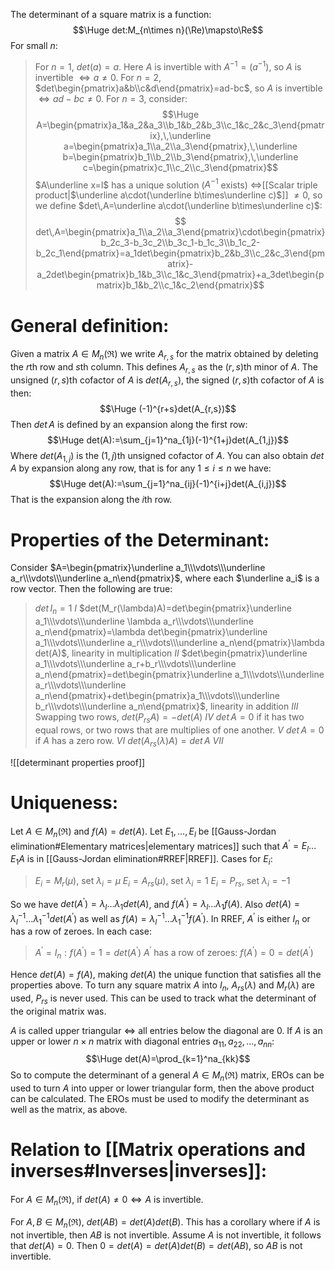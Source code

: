 
The determinant of a square matrix is a function:
$$\Huge det:M_{n\times n}(\Re)\mapsto\Re$$
For small $n$:
>For $n=1$, $det(a)=a$. Here $A$ is invertible with $A^{-1}=(a^{-1})$, so $A$ is invertible $\iff a\neq 0$.
>For $n=2$, $det\begin{pmatrix}a&b\\c&d\end{pmatrix}=ad-bc$, so $A$ is invertible $\iff ad-bc\neq 0$.
>For $n=3$, consider:$$\Huge A=\begin{pmatrix}a_1&a_2&a_3\\b_1&b_2&b_3\\c_1&c_2&c_3\end{pmatrix},\,\underline a=\begin{pmatrix}a_1\\a_2\\a_3\end{pmatrix},\,\underline b=\begin{pmatrix}b_1\\b_2\\b_3\end{pmatrix},\,\underline c=\begin{pmatrix}c_1\\c_2\\c_3\end{pmatrix}$$
>$A\underline x=l$ has a unique solution ($A^{-1}$ exists) $\iff$[[Scalar triple product|$\underline a\cdot(\underline b\times\underline c)$]] $\neq 0$, so we define $det\,A=\underline a\cdot(\underline b\times\underline c)$:$$ det\,A=\begin{pmatrix}a_1\\a_2\\a_3\end{pmatrix}\cdot\begin{pmatrix}b_2c_3-b_3c_2\\b_3c_1-b_1c_3\\b_1c_2-b_2c_1\end{pmatrix}=a_1det\begin{pmatrix}b_2&b_3\\c_2&c_3\end{pmatrix}-a_2det\begin{pmatrix}b_1&b_3\\c_1&c_3\end{pmatrix}+a_3det\begin{pmatrix}b_1&b_2\\c_1&c_2\end{pmatrix}$$
>

# General definition:

Given a matrix $A\in M_{n}(\Re)$ we write $A_{r,s}$ for the matrix obtained by deleting the $r$th row and $s$th column. This defines $A_{r,s}$ as the $(r,s)$th minor of $A$. The unsigned $(r,s)$th cofactor of $A$ is $det(A_{r,s})$, the signed $(r,s)$th cofactor of $A$ is then:
$$\Huge (-1)^{r+s}det(A_{r,s})$$
Then $det\,A$ is defined by an expansion along the first row:$$\Huge det(A):=\sum_{j=1}^na_{1j}(-1)^{1+j}det(A_{1,j})$$
Where $det(A_{1,j})$ is the $(1,j)$th unsigned cofactor of $A$. You can also obtain $det\,A$ by expansion along any row, that is for any $1\leq i\leq n$ we have:
$$\Huge det(A):=\sum_{j=1}^na_{ij}(-1)^{i+j}det(A_{i,j})$$
That is the expansion along the $i$th row.

# Properties of the Determinant:

Consider $A=\begin{pmatrix}\underline a_1\\\vdots\\\underline a_r\\\vdots\\\underline a_n\end{pmatrix}$, where each $\underline a_i$ is a row vector. Then the following are true:
> $det\,I_n=1$ $I$
> $det(M_r(\lambda)A)=det\begin{pmatrix}\underline a_1\\\vdots\\\underline \lambda a_r\\\vdots\\\underline a_n\end{pmatrix}=\lambda det\begin{pmatrix}\underline a_1\\\vdots\\\underline a_r\\\vdots\\\underline a_n\end{pmatrix}\lambda det(A)$, linearity in multiplication $II$
> $det\begin{pmatrix}\underline a_1\\\vdots\\\underline a_r+b_r\\\vdots\\\underline a_n\end{pmatrix}=det\begin{pmatrix}\underline a_1\\\vdots\\\underline a_r\\\vdots\\\underline a_n\end{pmatrix}+det\begin{pmatrix}a_1\\\vdots\\\underline b_r\\\vdots\\\underline a_n\end{pmatrix}$, linearity in addition $III$
> Swapping two rows, $det(P_{rs}A)=-det(A)$ $IV$
> $det\,A=0$ if it has two equal rows, or two rows that are multiplies of one another. $V$
> $det\,A=0$ if $A$ has a zero row. $VI$
> $det(A_{rs}(\lambda)A)=det\,A$ $VII$

![[determinant properties proof]]

# Uniqueness:

Let $A\in M_n(\Re)$ and $f(A)=det(A)$. Let $E_1,\dots,E_l$ be [[Gauss-Jordan elimination#Elementary matrices|elementary matrices]] such that $A^\prime=E_l\dots E_1A$ is in [[Gauss-Jordan elimination#RREF|RREF]]. Cases for $E_i$:
> $E_i=M_r(\mu)$, set $\lambda_i=\mu$
> $E_i=A_{rs}(\mu)$, set $\lambda_i=1$
> $E_i=P_{rs}$, set $\lambda_i=-1$

So we have $det(A^\prime)=\lambda_l\dots\lambda_1det(A)$, and $f(A^\prime)=\lambda_l\dots\lambda_1f(A)$. Also $det(A)=\lambda_l^{-1}\dots\lambda_1^{-1}det(A^\prime)$ as well as $f(A)=\lambda_l^{-1}\dots\lambda_1^{-1}f(A^\prime)$. In RREF, $A^\prime$ is either $I_n$ or has a row of zeroes. In each case:
>$A^\prime=I_n:f(A^\prime)=1=det(A^\prime)$
>$A^\prime$ has a row of zeroes: $f(A^\prime)=0=det(A^\prime)$

Hence $det(A)=f(A)$, making $det(A)$ the unique function that satisfies all the properties above. To turn any square matrix $A$ into $I_n$, $A_{rs}(\lambda)$ and $M_r(\lambda)$ are used, $P_{rs}$ is never used. This can be used to track what the determinant of the original matrix was.

$A$ is called upper triangular $\iff$ all entries below the diagonal are $0$. If $A$ is an upper or lower $n\times n$ matrix with diagonal entries $a_{11},a_{22},\dots,a_{nn}$:$$\Huge det(A)=\prod_{k=1}^na_{kk}$$
So to compute the determinant of a general $A\in M_n(\Re)$ matrix, EROs can be used to turn $A$ into upper or lower triangular form, then the above product can be calculated. The EROs must be used to modify the determinant as well as the matrix, as above.

# Relation to [[Matrix operations and inverses#Inverses|inverses]]:

For $A\in M_n(\Re)$, if $det(A)\neq 0\iff A$ is invertible.

For $A,B\in M_n(\Re)$, $det(AB)=det(A)det(B)$. This has a corollary where if $A$ is not invertible, then $AB$ is not invertible. Assume $A$ is not invertible, it follows that $det(A)=0$. Then $0=det(A)=det(A)det(B)=det(AB)$, so $AB$ is not invertible.